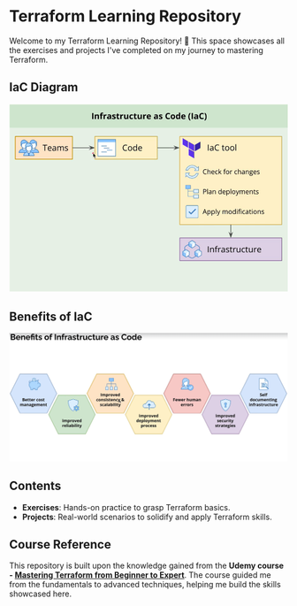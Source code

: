 # Terraform Learning Repository

Welcome to my Terraform Learning Repository! 🎉 This space showcases all the exercises and projects I've completed on my journey to mastering Terraform.

## IaC Diagram

![How IaC works](diagram.png)

## Benefits of IaC

![Benefits of IaC](benefits-of-iac.png)

## Contents

- **Exercises**: Hands-on practice to grasp Terraform basics.
- **Projects**: Real-world scenarios to solidify and apply Terraform skills.

## Course Reference

This repository is built upon the knowledge gained from the **Udemy course - [Mastering Terraform from Beginner to Expert](https://www.udemy.com/course/mastering-terraform-beginner-to-expert/)**. The course guided me from the fundamentals to advanced techniques, helping me build the skills showcased here.
